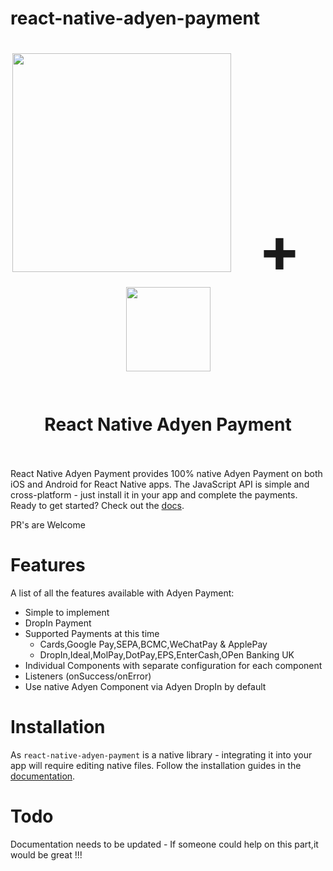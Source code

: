 # react-native-adyen-payment

<h1 align="center" style="vertical-align:middle;">
  <img src="https://mkharibalaji.github.io/react-native-adyen-payment/adyen-logo-green.png" width="350" />
  <span style="display:inline-block; width: 30px;"></span>
  <span style="font-size:100px;">+</span>
  <span style="display:inline-block; width: 30px;"></span>
  <img src="https://mkharibalaji.github.io/react-native-adyen-payment/rn_logo.png" height="135"/><br>
  <br><br>
  React Native Adyen Payment
  <br><br>
</h1>

React Native Adyen Payment provides 100% native Adyen Payment on both iOS and Android for React Native apps. The JavaScript API is simple and cross-platform - just install it in your app and complete the payments. Ready to get started? Check out the [docs](https://mkharibalaji.github.io/react-native-adyen-payment/#/INSTALLATION).

 PR's are Welcome

# Features

A list of all the features available with Adyen Payment:
- Simple to implement
- DropIn Payment
- Supported Payments at this time
  - Cards,Google Pay,SEPA,BCMC,WeChatPay & ApplePay
  - DropIn,Ideal,MolPay,DotPay,EPS,EnterCash,OPen Banking UK
- Individual Components with separate configuration for each component
- Listeners (onSuccess/onError)
- Use native Adyen Component via Adyen DropIn by default

# Installation
As `react-native-adyen-payment` is a native library - integrating it into your app will require editing native files. Follow the installation guides in the [documentation](https://mkharibalaji.github.io/react-native-adyen-payment/#/INSTALLATION).

# Todo
Documentation needs to be updated - If someone could help on this part,it would be great !!!
